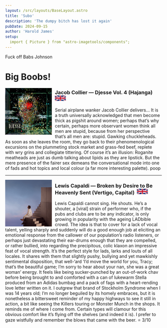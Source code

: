 ```yaml
---
layout: /src/layouts/BaseLayout.astro
title: 'Subo'
description: 'The dumpy bitch has lost it again'
pubDate: 2024-09-15
author: 'Harold James'
setup:
  import { Picture } from "astro-imagetools/components";
---
```

Fuck off Babs Johnson

<h1>Big Boobs!</h1>

<img src="/src/Images/djesse4.jpg" style="width:150px;height:auto;padding-right:10px;float:left;">
                  <h3 style="margin-left:5px;">Jacob Collier — Djesse Vol. 4 (Hajanga) &nbsp;<img src="/src/Images/ukflag.webp" style="width:35px;height:auto;"></h3> 
                  <p>Serial airplane wanker Jacob Collier delivers... It is a truth universally acknowledged that men become thick as pigshit around women; perhaps that’s why certain, perhaps more observant women think all men are stupid, because from her perspective that’s all men are: stupid. Gawking chuckleheads. As soon as she leaves the room, they go back to their phenomenological excursions on the plummeting stock market and grass-fed beef, replete with wry grins and collegiate tittering. Of course it’s an illusion: Roganite meatheads are just as dumb talking about lipids as they are lipstick. But the mere presence of the fairer sex demeans the conversational mode into one of fads and hot topics and local colour (a far more interesting palette). poop</p>
                  <hr>
                  <img src="/src/Images/capaldus.png" style="width:150px;height:auto;padding-right:10px;float:left;">
                  <h3 style="margin-left:5px;">Lewis Capaldi — Broken by Desire to Be Heavenly Sent (Vertigo, Capital) &nbsp;<img src="/src/Images/ukflag.webp" style="width:35px;height:auto;"></h3>
                  <p>Lewis Capaldi cannot sing. He shouts. He’s a shouter, a [viral] strain of performer who, if the pubs and clubs are to be any indicator, is only growing in popularity with the ageing LADbible crowd. The idea is that to cover for a lack of vocal talent, yelling sharply and suddenly will do a good enough job at eliciting an emotional response from the callower of our population’s radio listeners, or perhaps just devastating their ear-drums enough that they are compelled, or rather bullied, into regarding the precipitous, colic klaxon an impressive feat of vocal strength. It’s the perfect style for lads, larks and louts of all locales. It shares with them that slightly pushy, bullying and yet mawkishly sentimental disposition, that well-‘ard ‘I’d move the world for you, Tracy; that’s the beautiful game; I’m sorry to hear about your nan, she was a great woman’ energy. It feels like being sucker-punched by an out-of-work chav before being brought to and comforted with a can of lukewarm Stella produced from an Adidas bumbag and a pack of fags with a heart-rending love letter written on it. I outgrew that brand of Stockholm Syndrome when I was 14 years old; I’m no longer beguiled by its homely embraces, but it is nonetheless a bittersweet reminder of my happy highways to see it still in action, a bit like seeing the Killers touring or Monster Munch in the shops. It reminds me of where I come from. Certain types will clamour for this obvious comfort like it’s flying off the shelves (and indeed it is). I prefer to gaze wistfully and remember the blows that came with the beer. ⭐ 3/10</p>
